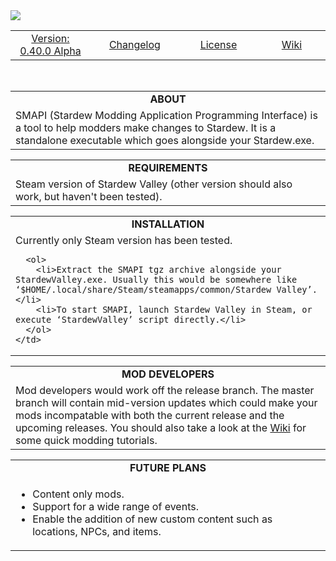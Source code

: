 <html>
<body>
<img align="center" src="https://raw.githubusercontent.com/Gormogon/SMAPI/master/docs/imgs/SMAPI.png"/>
<table>
  <tr align="center">
    <td width="222px"><a href="https://github.com/ClxS/SMAPI/releases">Version: 0.40.0 Alpha</a></td>
    <td width="222px"><a href="https://github.com/ClxS/SMAPI/blob/master/CHANGELOG.md">Changelog</a></td>
    <td width="222px"><a href="https://github.com/ClxS/SMAPI/blob/master/LICENSE">License</a></td>
    <td width="222px"><a href="https://github.com/ClxS/SMAPI/wiki">Wiki</a></td>
  </tr>
</table>
</br>
<table>
  <tr>
    <td align="center" width="888px"><b>ABOUT</b></td>
  </tr>
  <tr>
    <td>
      SMAPI (Stardew Modding Application Programming Interface) is a tool to help modders make changes to Stardew. It is a standalone executable which goes alongside your Stardew.exe.
    </td>
  </tr>
</table>
<table>
  <tr>
    <td align="center" width="888px"><b>REQUIREMENTS</b></td>
  </tr>
  <tr>
    <td>
      Steam version of Stardew Valley (other version should also work, but haven't been tested).
    </td>
  </tr>
</table>
<table>
  <tr>
    <td align="center" width="888px"><b>INSTALLATION</b></td>
  </tr>
  <tr>
    <td>
      Currently only Steam version has been tested.

      <ol>
        <li>Extract the SMAPI tgz archive alongside your StardewValley.exe. Usually this would be somewhere like ‘$HOME/.local/share/Steam/steamapps/common/Stardew Valley’.</li>
        <li>To start SMAPI, launch Stardew Valley in Steam, or execute ‘StardewValley’ script directly.</li>
      </ol>
    </td>
  </tr>
</table>
<table>
  <tr>
    <td align="center" width="888px"><b>MOD DEVELOPERS</b></td>
  </tr>
  <tr>
    <td>
      Mod developers would work off the release branch. The master branch will contain mid-version updates which could make your mods incompatable with both the current release and the upcoming releases. You should also take a look at the <a href="https://github.com/ClxS/SMAPI/wiki">Wiki</a> for some quick modding tutorials.
    </td>
  </tr>
</table>
<table>
  <tr>
    <td align="center" width="888px"><b>FUTURE PLANS</b></td>
  </tr>
  <tr>
    <td>
      <ul>
        <li>Content only mods.</li>
        <li>Support for a wide range of events.</li>
        <li>Enable the addition of new custom content such as locations, NPCs, and items.</li>
      </ul>
    </td>
  </tr>
</table>
</body>
</html>
